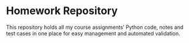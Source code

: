 # Homework Repository

This repository holds all my course assignments’ Python code, notes and test cases in one place for easy management and automated validation.
